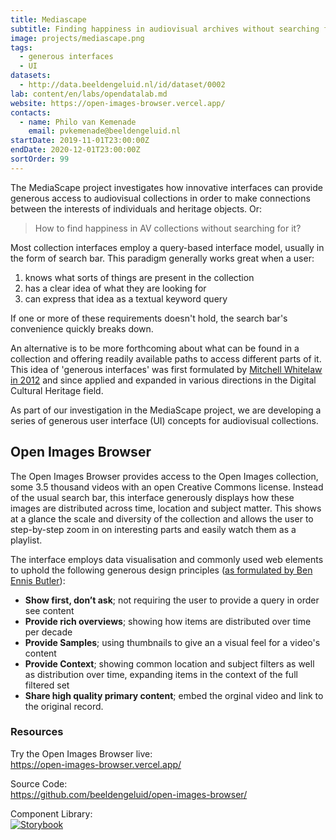 ```yaml
---
title: Mediascape
subtitle: Finding happiness in audiovisual archives without searching for it
image: projects/mediascape.png
tags:
  - generous interfaces
  - UI
datasets:
  - http://data.beeldengeluid.nl/id/dataset/0002
lab: content/en/labs/opendatalab.md
website: https://open-images-browser.vercel.app/
contacts:
  - name: Philo van Kemenade
    email: pvkemenade@beeldengeluid.nl
startDate: 2019-11-01T23:00:00Z
endDate: 2020-12-01T23:00:00Z
sortOrder: 99
---
```


The MediaScape project investigates how innovative interfaces can provide generous access to audiovisual collections in order to make connections between the interests of individuals and heritage objects. Or:

> How to find happiness in AV collections without searching for it?

Most collection interfaces employ a query-based interface model, usually in the form of search bar. This paradigm generally works great when a user:

1. knows what sorts of things are present in the collection
2. has a clear idea of what they are looking for
3. can express that idea as a textual keyword query

If one or more of these requirements doesn't hold, the search bar's convenience quickly breaks down.

An alternative is to be more forthcoming about what can be found in a collection and offering readily available paths to access different parts of it. This idea of 'generous interfaces' was first formulated by [Mitchell Whitelaw in 2012](http://mtchl.net/towards-generous-interfaces-for-archival-collections/) and since applied and expanded in various directions in the Digital Cultural Heritage field.

As part of our investigation in the MediaScape project, we are developing a series of generous user interface (UI) concepts for audiovisual collections.

## Open Images Browser

The Open Images Browser provides access to the Open Images collection, some 3.5 thousand videos with an open Creative Commons license. Instead of the usual search bar, this interface generously displays how these images are distributed across time, location and subject matter. This shows at a glance the scale and diversity of the collection and allows the user to step-by-step zoom in on interesting parts and easily watch them as a playlist.

The interface employs data visualisation and commonly used web elements to uphold the following generous design principles ([as formulated by Ben Ennis Butler](https://mw2013.museumsandtheweb.com/paper/visual-exploration-of-australian-prints-and-printmaking/)):

- **Show first, don’t ask**; not requiring the user to provide a query in order see content
- **Provide rich overviews**; showing how items are distributed over time per decade
- **Provide Samples**; using thumbnails to give an a visual feel for a video's content
- **Provide Context**; showing common location and subject filters as well as distribution over time, expanding items in the context of the full filtered set
- **Share high quality primary content**; embed the orginal video and link to the original record.

### Resources

Try the Open Images Browser live:  
https://open-images-browser.vercel.app/

Source Code:  
https://github.com/beeldengeluid/open-images-browser/

Component Library:  
[![Storybook](https://cdn.jsdelivr.net/gh/storybookjs/brand@master/badge/badge-storybook.svg)](https://beeldengeluid.github.io/open-images-browser)
